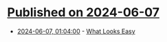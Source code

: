 # [Published on 2024-06-07](index.md)

* [2024-06-07, 01:04:00](https://soylentnews.org/article.pl?sid=24/06/06/0255211&from=rss) - [What Looks Easy](https://soylentnews.org/article.pl?sid=24/06/06/0255211&from=rss)
